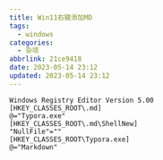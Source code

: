 ```yaml
---
title: Win11右键添加MD
tags:
  - windows
categories:
  - 杂项
abbrlink: 21ce9418
date: 2023-05-14 23:12
updated: 2023-05-14 23:12
---
```




```text
Windows Registry Editor Version 5.00
[HKEY_CLASSES_ROOT\.md]
@="Typora.exe"
[HKEY_CLASSES_ROOT\.md\ShellNew]
"NullFile"=""
[HKEY_CLASSES_ROOT\Typora.exe]
@="Markdown"
```

*<!--more-->*

